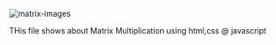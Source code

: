 ![matrix-images](https://github.com/Abil1595/Matrix-Multiplication/assets/98805202/a7c47b61-aaf1-478e-8522-ee9d1bbea8a1)


THis file shows about Matrix Multiplication using html,css @ javascript
